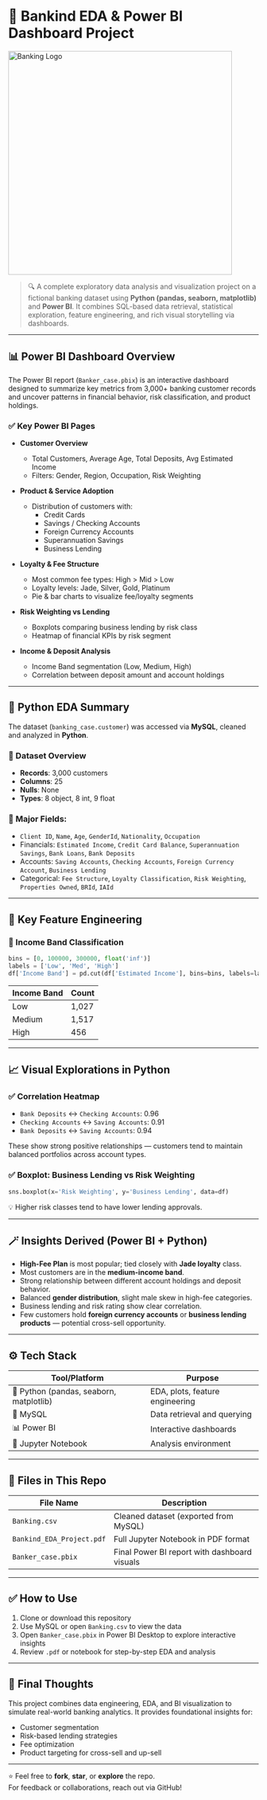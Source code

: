 # 🏦 Bankind EDA & Power BI Dashboard Project

<img src="https://img.freepik.com/premium-vector/banking-logo-blue-color_448156-390.jpg" alt="Banking Logo" width="450"/>

> 🔍 A complete exploratory data analysis and visualization project on a fictional banking dataset using **Python (pandas, seaborn, matplotlib)** and **Power BI**. It combines SQL-based data retrieval, statistical exploration, feature engineering, and rich visual storytelling via dashboards.

---

## 📊 Power BI Dashboard Overview

The Power BI report (`Banker_case.pbix`) is an interactive dashboard designed to summarize key metrics from 3,000+ banking customer records and uncover patterns in financial behavior, risk classification, and product holdings.

### ✅ Key Power BI Pages

- **Customer Overview**
  - Total Customers, Average Age, Total Deposits, Avg Estimated Income
  - Filters: Gender, Region, Occupation, Risk Weighting

- **Product & Service Adoption**
  - Distribution of customers with:
    - Credit Cards
    - Savings / Checking Accounts
    - Foreign Currency Accounts
    - Superannuation Savings
    - Business Lending

- **Loyalty & Fee Structure**
  - Most common fee types: High > Mid > Low
  - Loyalty levels: Jade, Silver, Gold, Platinum
  - Pie & bar charts to visualize fee/loyalty segments

- **Risk Weighting vs Lending**
  - Boxplots comparing business lending by risk class
  - Heatmap of financial KPIs by risk segment

- **Income & Deposit Analysis**
  - Income Band segmentation (Low, Medium, High)
  - Correlation between deposit amount and account holdings

---

## 🧪 Python EDA Summary

The dataset (`banking_case.customer`) was accessed via **MySQL**, cleaned and analyzed in **Python**.

### 🧷 Dataset Overview

- **Records**: 3,000 customers
- **Columns**: 25
- **Nulls**: None
- **Types**: 8 object, 8 int, 9 float

### 🔸 Major Fields:

- `Client ID`, `Name`, `Age`, `GenderId`, `Nationality`, `Occupation`
- Financials: `Estimated Income`, `Credit Card Balance`, `Superannuation Savings`, `Bank Loans`, `Bank Deposits`
- Accounts: `Saving Accounts`, `Checking Accounts`, `Foreign Currency Account`, `Business Lending`
- Categorical: `Fee Structure`, `Loyalty Classification`, `Risk Weighting`, `Properties Owned`, `BRId`, `IAId`

---

## 🧠 Key Feature Engineering

### 📌 Income Band Classification

```python
bins = [0, 100000, 300000, float('inf')]
labels = ['Low', 'Med', 'High']
df['Income Band'] = pd.cut(df['Estimated Income'], bins=bins, labels=labels, right=False)
```

| Income Band | Count |
|-------------|-------|
| Low         | 1,027 |
| Medium      | 1,517 |
| High        | 456   |

---

## 📈 Visual Explorations in Python

### ✅ Correlation Heatmap

- `Bank Deposits` ↔ `Checking Accounts`: 0.96
- `Checking Accounts` ↔ `Saving Accounts`: 0.91
- `Bank Deposits` ↔ `Saving Accounts`: 0.94

These show strong positive relationships — customers tend to maintain balanced portfolios across account types.

### ✅ Boxplot: Business Lending vs Risk Weighting

```python
sns.boxplot(x='Risk Weighting', y='Business Lending', data=df)
```

💡 Higher risk classes tend to have lower lending approvals.

---

## 🪄 Insights Derived (Power BI + Python)

- **High-Fee Plan** is most popular; tied closely with **Jade loyalty** class.
- Most customers are in the **medium-income band**.
- Strong relationship between different account holdings and deposit behavior.
- Balanced **gender distribution**, slight male skew in high-fee categories.
- Business lending and risk rating show clear correlation.
- Few customers hold **foreign currency accounts** or **business lending products** — potential cross-sell opportunity.

---

## ⚙️ Tech Stack

| Tool/Platform         | Purpose                        |
|-----------------------|--------------------------------|
| 🐍 Python (pandas, seaborn, matplotlib) | EDA, plots, feature engineering |
| 💽 MySQL              | Data retrieval and querying    |
| 📊 Power BI           | Interactive dashboards         |
| 📝 Jupyter Notebook   | Analysis environment           |

---

## 📁 Files in This Repo

| File Name              | Description                                   |
|------------------------|-----------------------------------------------|
| `Banking.csv`          | Cleaned dataset (exported from MySQL)         |
| `Bankind_EDA_Project.pdf` | Full Jupyter Notebook in PDF format           |
| `Banker_case.pbix`     | Final Power BI report with dashboard visuals  |

---

## ✅ How to Use

1. Clone or download this repository
2. Use MySQL or open `Banking.csv` to view the data
3. Open `Banker_case.pbix` in Power BI Desktop to explore interactive insights
4. Review `.pdf` or notebook for step-by-step EDA and analysis

---

## 📌 Final Thoughts

This project combines data engineering, EDA, and BI visualization to simulate real-world banking analytics. It provides foundational insights for:

- Customer segmentation  
- Risk-based lending strategies  
- Fee optimization  
- Product targeting for cross-sell and up-sell

---

⭐️ Feel free to **fork**, **star**, or **explore** the repo.  
For feedback or collaborations, reach out via GitHub!

